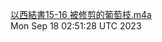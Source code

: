 [以西結書15-16 被修剪的葡萄枝.m4a](https://drive.google.com/file/d/1Cz6OsYzotCRAWPYstCQEZ0ZSlIxCDAyj) <br />Mon Sep 18 02:51:28 UTC 2023
